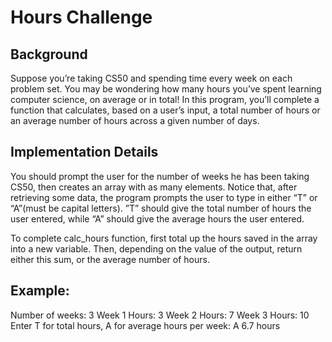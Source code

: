 # Hours Challenge

## Background

Suppose you’re taking CS50 and spending time every week on each problem set. You may be wondering how many hours you’ve spent learning computer science, on average or in total! In this program, you’ll complete a function that calculates, based on a user’s input, a total number of hours or an average number of hours across a given number of days.

## Implementation Details

You should prompt the user for the number of weeks he has been taking CS50, then creates an array with as many elements. Notice that, after retrieving some data, the program prompts the user to type in either “T” or “A”(must be capital letters). ”T” should give the total number of hours the user entered, while “A” should give the average hours the user entered.

To complete calc_hours function, first total up the hours saved in the array into a new variable. Then, depending on the value of the output, return either this sum, or the average number of hours.

## Example:

Number of weeks: 3
Week 1 Hours: 3
Week 2 Hours: 7
Week 3 Hours: 10
Enter T for total hours, A for average hours per week: A
6.7 hours
